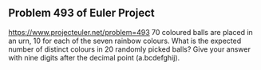 ## Problem 493 of Euler Project 
https://www.projecteuler.net/problem=493
70 coloured balls are placed in an urn, 10 for each of the seven rainbow colours.
What is the expected number of distinct colours in 20 randomly picked balls?
Give your answer with nine digits after the decimal point (a.bcdefghij).